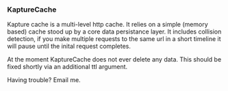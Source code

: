 ### KaptureCache

Kapture cache is a multi-level http cache.  It relies on a simple (memory
based) cache stood up by a core data persistance layer.  It includes
collision detection, if you make multiple requests to the same url in a
short timeline it will pause until the inital request completes.


At the moment KaptureCache does not ever delete any data.  This should
be fixed shortly via an additional ttl argument.

Having trouble?  Email me.
